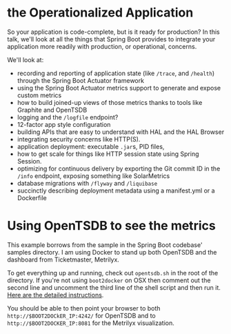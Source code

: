 # the Operationalized Application

So your application is code-complete, but is it ready for production? In this talk, we'll look at all the things that Spring Boot provides to integrate your application more readily with production, or operational, concerns.

We'll look at:

* recording and reporting of application state (like `/trace`, and `/health`) through the Spring Boot Actuator framework
* using the Spring Boot Actuator metrics support to generate and expose custom metrics  
* how to build joined-up views of those metrics thanks to tools like Graphite and OpenTSDB
* logging and the `/logfile` endpoint?
* 12-factor app style configuration
* building APIs that are easy to understand with HAL and the HAL Browser
* integrating security concerns like HTTP(S).
* application deployment: executable `.jar`s, PID files,
* how to get scale for things like HTTP session state using Spring Session.
* optimizing for continuous delivery by exporting the Git commit ID in the `/info` endpoint, exposing something like SolarMetrics
* database migrations with `/flyway` and `/liquibase`
* succinctly describing deployment metadata using a manifest.yml or a Dockerfile


# Using OpenTSDB to see the metrics
This example borrows from the sample in the Spring Boot codebase' samples directory.
I am using Docker to stand up both OpenTSDB and the dashboard from Ticketmaster, Metrilyx.

To get everything up and running, check out `opentsdb.sh` in the root of the directory.
If you're not using `boot2docker` on OSX then comment out the second line and uncomment
the third line of the shell script and then run it. [Here are the detailed instructions](https://registry.hub.docker.com/u/dreampuf/metrilyx/).

You should be able to then point your browser to both `http://$BOOT2DOCkER_IP:4242/` for
OpenTSDB and to `http://$BOOT2DOCKER_IP:8081` for the Metrilyx visualization.
